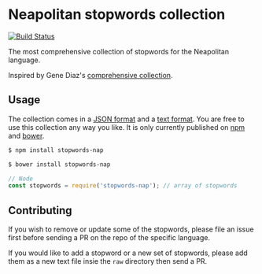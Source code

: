 # Neapolitan stopwords collection

[![Build Status](https://travis-ci.com/reale/stopwords-nap.svg?branch=master)](https://travis-ci.com/reale/stopwords-nap)

The most comprehensive collection of stopwords for the Neapolitan language.

Inspired by Gene Diaz's [comprehensive collection](https://github.com/stopwords-iso).

## Usage

The collection comes in a
[JSON format](https://raw.githubusercontent.com/reale/stopwords-nap/master/stopwords-nap.json) and a
[text format](https://raw.githubusercontent.com/reale/stopwords-nap/master/stopwords-nap.txt).
You are free to use this collection any way you like.
It is only currently published on [npm](https://www.npmjs.com/stopwords-nap) and [bower](https://bower.io).

```sh
$ npm install stopwords-nap
```

```sh
$ bower install stopwords-nap
```

```js
// Node
const stopwords = require('stopwords-nap'); // array of stopwords
```

## Contributing

If you wish to remove or update some of the stopwords, please file an issue first before sending a PR on the repo of the specific language.

If you would like to add a stopword or a new set of stopwords, please add them as a new text file insie the `raw` directory then send a PR.
